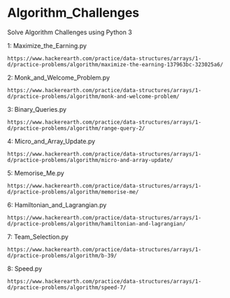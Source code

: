 
# Algorithm_Challenges
Solve Algorithm Challenges using Python 3


1: Maximize_the_Earning.py

    https://www.hackerearth.com/practice/data-structures/arrays/1-d/practice-problems/algorithm/maximize-the-earning-137963bc-323025a6/
    
2: Monk_and_Welcome_Problem.py

    https://www.hackerearth.com/practice/data-structures/arrays/1-d/practice-problems/algorithm/monk-and-welcome-problem/
    
3: Binary_Queries.py

    https://www.hackerearth.com/practice/data-structures/arrays/1-d/practice-problems/algorithm/range-query-2/
    
4: Micro_and_Array_Update.py

    https://www.hackerearth.com/practice/data-structures/arrays/1-d/practice-problems/algorithm/micro-and-array-update/
    
5: Memorise_Me.py

    https://www.hackerearth.com/practice/data-structures/arrays/1-d/practice-problems/algorithm/memorise-me/
    
6: Hamiltonian_and_Lagrangian.py

    https://www.hackerearth.com/practice/data-structures/arrays/1-d/practice-problems/algorithm/hamiltonian-and-lagrangian/

7: Team_Selection.py

    https://www.hackerearth.com/practice/data-structures/arrays/1-d/practice-problems/algorithm/b-39/

8: Speed.py

    https://www.hackerearth.com/practice/data-structures/arrays/1-d/practice-problems/algorithm/speed-7/

